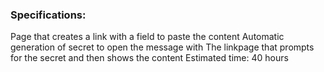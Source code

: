 ### Specifications:
Page that creates a link with a field to paste the content
Automatic generation of secret to open the message with
The linkpage that prompts for the secret and then shows the content
Estimated time: 40 hours

